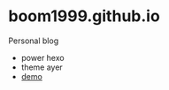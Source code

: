 # boom1999.github.io

Personal blog

- power hexo
- theme ayer
- [demo][1]

[1]: https://www.lingzhicheng.cn/
